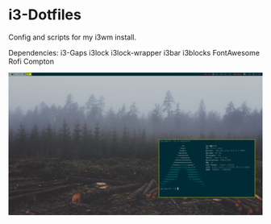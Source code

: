 # i3-Dotfiles
Config and scripts for my i3wm install.

Dependencies:
  i3-Gaps
  i3lock
  i3lock-wrapper
  i3bar
  i3blocks
  FontAwesome
  Rofi
  Compton

<img src="/screenshot.png">
